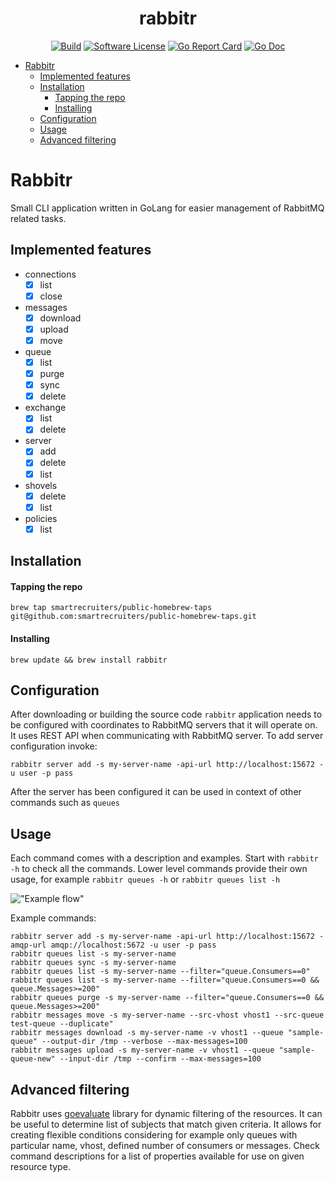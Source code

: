 <p align="center">
	<h1 align="center">rabbitr</h1>
	<p align="center">
		<a href="https://app.travis-ci.com/github/smartrecruiters/rabbitr"><img alt="Build" src="https://app.travis-ci.com/smartrecruiters/rabbitr.svg?branch=master"></a>
		<a href="/LICENSE"><img alt="Software License" src="https://img.shields.io/badge/license-MIT-brightgreen.svg?style=flat-square"></a>
		<a href="https://goreportcard.com/report/github.com/smartrecruiters/rabbitr"><img alt="Go Report Card" src="https://goreportcard.com/badge/github.com/smartrecruiters/rabbitr?style=flat-square"></a>
		<a href="http://godoc.org/github.com/smartrecruiters/rabbitr"><img alt="Go Doc" src="https://img.shields.io/badge/godoc-reference-brightgreen.svg?style=flat-square"></a>
	</p>
</p>
<!-- MarkdownTOC autolink="true" bracket="round" autoanchor="true" -->

- [Rabbitr](#rabbitr)
  - [Implemented features](#implemented-features)
  - [Installation](#installation)
    - [Tapping the repo](#tapping-the-repo)
    - [Installing](#installing)
  - [Configuration](#configuration)
  - [Usage](#usage)
  - [Advanced filtering](#advanced-filtering)

<!-- /MarkdownTOC -->

<a id="rabbitr"></a>
# Rabbitr

Small CLI application written in GoLang for easier management of RabbitMQ related tasks. 

<a id="implemented-features"></a>
## Implemented features

 - connections
     - [x] list
     - [x] close
 - messages
     - [x] download
     - [x] upload
     - [x] move
 - queue  
     - [x] list
     - [x] purge  
     - [x] sync 
     - [x] delete
 - exchange  
     - [x] list
     - [x] delete
 - server
     - [x] add
     - [x] delete
     - [x] list
 - shovels     
     - [x] delete
     - [x] list
 - policies     
     - [x] list
 
<a id="installation"></a>
## Installation

<a id="tapping-the-repo"></a>
#### Tapping the repo
`brew tap smartrecruiters/public-homebrew-taps git@github.com:smartrecruiters/public-homebrew-taps.git`

<a id="installing"></a>
#### Installing
`brew update && brew install rabbitr`
 
<a id="configuration"></a>
## Configuration
After downloading or building the source code `rabbitr` application needs to be configured with coordinates to 
RabbitMQ servers that it will operate on. It uses REST API when communicating with RabbitMQ server. 
To add server configuration invoke:

`rabbitr server add -s my-server-name -api-url http://localhost:15672 -u user -p pass`

After the server has been configured it can be used in context of other commands such as `queues`

<a id="usage"></a>
## Usage
Each command comes with a description and examples. Start with `rabbitr -h` to check all the commands. 
Lower level commands provide their own usage, for example `rabbitr queues -h` or `rabbitr queues list -h`

!["Example flow"](rabbitr-demo.gif)

Example commands:

```
rabbitr server add -s my-server-name -api-url http://localhost:15672 -amqp-url amqp://localhost:5672 -u user -p pass
rabbitr queues list -s my-server-name
rabbitr queues sync -s my-server-name
rabbitr queues list -s my-server-name --filter="queue.Consumers==0"
rabbitr queues list -s my-server-name --filter="queue.Consumers==0 && queue.Messages>=200"
rabbitr queues purge -s my-server-name --filter="queue.Consumers==0 && queue.Messages>=200"
rabbitr messages move -s my-server-name --src-vhost vhost1 --src-queue test-queue --duplicate"
rabbitr messages download -s my-server-name -v vhost1 --queue "sample-queue" --output-dir /tmp --verbose --max-messages=100
rabbitr messages upload -s my-server-name -v vhost1 --queue "sample-queue-new" --input-dir /tmp --confirm --max-messages=100
```

<a id="advanced-filtering"></a>
## Advanced filtering
Rabbitr uses [goevaluate](https://github.com/Knetic/govaluate#govaluate) library for dynamic filtering of the resources.
It can be useful to determine list of subjects that match given criteria.
It allows for creating flexible conditions considering for example only queues with particular name, vhost, defined number of consumers or messages.
Check command descriptions for a list of properties available for use on given resource type.     
